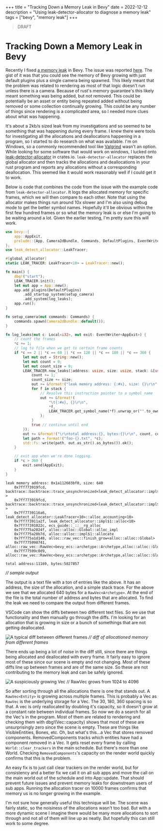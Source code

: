 +++
title = "Tracking Down a Memory Leak in Bevy"
date = 2022-12-12
description = "Using leak-detector-allocator to diagnose a memory leak"
tags = ["bevy", "memory leak"]
+++

> DRAFT

# Tracking Down a Memory Leak in Bevy

Recently I fixed [a memory leak](https://github.com/bevyengine/bevy/pull/6878) in Bevy.
The issue was reported [here](https://github.com/bevyengine/bevy/issues/6417). The gist
of it was that you could see the memory of Bevy growing with just default plugins plus
a single camera being spawned. This likely meant that the problem was related to rendering
as most of that logic doesn't run unless there is a camera. Because of rust's memory
guarantee's this likely meant something was being added, but not removed. This could
be potentially be an asset or entity being repeated added without being removed or some
collection continually growing. This could be any number of things since rendering is a
complicated area, so I needed more clues about what was happening.

It's about a 2kb/s sized leak from my investigations and so seemed to be something that
was happening during every frame. I knew there were tools for investigating all the
allocations and deallocations happening in a program, so I started to do research on
what was available. I'm on Windows, so a commonly recommended tool like [Valgrind](https://valgrind.org/) 
wasn't an option. While looking for some software that would work on windows, I 
lucked onto [leak-detector-allocator](https://crates.io/crates/leak-detect-allocator)
in crates.io. `leak-detector-allocator` replaces the global allocator and then tracks the 
allocations and deallocations in your rust program and reports any allocations without
a corresponding deallocation. This seemed like it would work reasonably well if I could
get it to work.

Below is code that combines the code from the issue with the example code from `leak-detector-allocator`.
It logs the allocated memory for specific frames, which we will then compare to each other. Note that
using the allocator makes things run around 10x slower and I'm also using debug mode to get the better
symbol names. Hopefully it'll be obvious within the first few hundred frames or so what the memory leak
is or else I'm going to be waiting around a lot. Given the earlier testing, I'm pretty sure
this will work.

```rust
use bevy::{
    app::AppExit,
    prelude::{App, Camera2dBundle, Commands, DefaultPlugins, EventWriter, Local},
};
use leak_detect_allocator::LeakTracer;

#[global_allocator]
static LEAK_TRACER: LeakTracer<10> = LeakTracer::new();

fn main() {
    dbg!("start");
    LEAK_TRACER.init();
    let mut app = App::new();
    app.add_plugins(DefaultPlugins)
        .add_startup_system(setup_camera)
        .add_system(log_leaks);
    app.run();
}

fn setup_camera(mut commands: Commands) {
    commands.spawn(Camera2dBundle::default());
}

fn log_leaks(mut c: Local<i32>, mut exit: EventWriter<AppExit>) {
    // count the frames
    *c += 1;
    // log to file when we get to certain frame counts
    if *c == 2 || *c == 60 || *c == 120 || *c == 180 || *c == 360 {
        let mut out = String::new();
        let mut count = 0;
        let mut count_size = 0;
        LEAK_TRACER.now_leaks(|address: usize, size: usize, stack: &[usize]| {
            count += 1;
            count_size += size;
            out += &format!("leak memory address: {:#x}, size: {}\r\n", address, size);
            for f in stack {
                // Resolve this instruction pointer to a symbol name
                out += &format!(
                    "\t{:#x}, {}\r\n",
                    *f,
                    LEAK_TRACER.get_symbol_name(*f).unwrap_or("".to_owned())
                );
            }
            true // continue until end
        });
        out += &format!("\r\ntotal address:{}, bytes:{}\r\n", count, count_size);
        let path = format!("foo-{}.txt", *c);
        std::fs::write(path, out.as_str().as_bytes()).ok();
    }

    // exit app when we're done logging.
    if *c > 360 {
        exit.send(AppExit);
    }
}
```

```text
leak memory address: 0x1a112603bf0, size: 640
	0x7ff773919fcd, backtrace::backtrace::trace_unsynchronized<leak_detect_allocator::impl$0::alloc_accounting::closure_env$0<10> >
	0x7ff773919fcd, backtrace::backtrace::trace_unsynchronized<leak_detect_allocator::impl$0::alloc_accounting::closure_env$0<10> >
	0x7ff7739116a6, leak_detect_allocator::LeakTracer<10>::alloc_accounting<10>
	0x7ff773911a2f, leak_detect_allocator::impl$1::alloc<10>
	0x7ff77391822c, ecs_guide::_::__rg_alloc
	0x7ff775a2024f, alloc::alloc::Global::alloc_impl
	0x7ff775a20b7d, alloc::alloc::impl$1::allocate
	0x7ff775a1d148, alloc::raw_vec::finish_grow<alloc::alloc::Global>
	0x7ff775998741, alloc::raw_vec::RawVec<bevy_ecs::archetype::Archetype,alloc::alloc::Global>::grow_amortized<bevy_ecs::archetype::Archetype,alloc::alloc::Global>
	0x7ff77599c0d9, alloc::raw_vec::RawVec<bevy_ecs::archetype::Archetype,alloc::alloc::Global>::reserve_for_push<bevy_ecs::archetype::Archetype,alloc::alloc::Global>
```
```text
total address:11169, bytes:5827857
```
*// sample output*

The output is a text file with a ton of entries like the above. It has an address, the size 
of the allocation, and a simple stack trace. For the above we see that we allocated 640 bytes 
for a `RawVec<Archetype>`. At the end of the file is the total number of address and bytes that 
are allocated. To find the leak we need to compare the output from different frames. 

VSCode can show the diffs between two different text files. So we use that functionality and then
manually go through the diffs. I'm looking for an allocation that is growing in size or a bunch of somethings
that are not getting deallocated.

![A typical diff between different frames](../deallocate-and-allocate.png "Diff of different frame allocations")
*// diff of allocationed memory from different frames*  

There ends up being a lot of noise in the diff still, since there are things being 
allocated and deallocated with every frame. It fairly easy to ignore most of these 
since our scene is empty and not changing. Most of these diffs line up between frames 
and are of the same size. So these are not contributing to the memory leak and can be safely ignored.

![A suspiciously growing Vec](../growing-vec-entity.png "A suspiciously growing Vec")
// RawVec<Entity> grows from 1024 to 4096

So after sorting through all the allocations there is one that stands out. A `RawVec<Entity>` 
is growing across multiple frames. This is probably a Vec<Entity> as `RawVec` is the 
underlying storage for a Vec. The 30, 180, 360 spacing is so that. A vec is only reallocated 
by doubling it's capacity, so it doesn't grow at a constant rate between individual frames. 
So now we do a search for all the Vec<Entity>'s in the program. Most of them are related to 
rendering and checking them with dbg!(Vec::capacity) shows that most of these are unsurprisingly 
zero since the scene is empty. These are things like VisibleEntities, Bones, etc. Oh, but 
what's this...a Vec<Entity> that stores removed components. RemovedComponents tracks which 
entities have had a component removed in a Vec. It gets reset every frame by calling 
`World::clear_trackers` in the main schedule. But there's more than one World. Checking 
`RemovedComponents`'s capacity on the render world quickly confirms that this is the problem.

An easy fix is to just call clear trackers on the render world, but for consistency and a better fix we call it on all sub apps and 
move the call on the main world out of the schedule and into App::update. That should prevent future issues and prevent memory leaks
for downstream users of sub apps. Running the allocation tracer on 10000 frames confirms that memory us is no longer growing in the example.

I'm not sure how generally useful this technique will be. The scene was fairly static, so
the noisiness of the allocations wasn't too bad. But with a more dynamic scene I imagine
there would be many more allocations to sort through and not all of them will line up
as neatly. But hopefully this can still work to some degree.